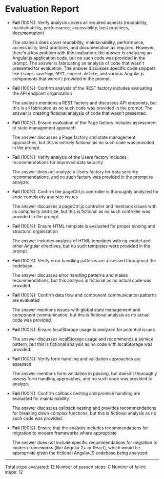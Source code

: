 # Evaluation Report

- **Fail** (100%): Verify analysis covers all required aspects (readability, maintainability, performance, accessibility, best practices, documentation)

    The analysis does cover readability, maintainability, performance, accessibility, best practices, and documentation as required. However, there's a key problem with this evaluation: the answer is analyzing an Angular.js application code, but no such code was provided in the prompt. The answer is fabricating an analysis of code that wasn't presented for evaluation. The answer discusses specific code snippets like `$scope.savePage`, `REST.content.delete`, and various Angular.js components that weren't provided in the prompt.

- **Fail** (100%): Confirm analysis of the REST factory includes evaluating the API endpoint organization

    The analysis mentions a REST factory and discusses API endpoints, but this is all fabricated as no such code was provided in the prompt. The answer is creating fictional analysis of code that wasn't presented.

- **Fail** (100%): Ensure evaluation of the Page factory includes assessment of state management approach

    The answer discusses a Page factory and state management approaches, but this is entirely fictional as no such code was provided in the prompt.

- **Fail** (100%): Verify analysis of the Users factory includes recommendations for improved data security

    The answer does not analyze a Users factory for data security recommendations, and no such factory was provided in the prompt to analyze.

- **Fail** (100%): Confirm the pageCtrl.js controller is thoroughly analyzed for code complexity and size issues

    The answer discusses a pageCtrl.js controller and mentions issues with its complexity and size, but this is fictional as no such controller was provided in the prompt.

- **Fail** (100%): Ensure HTML template is evaluated for proper binding and structural organization

    The answer includes analysis of HTML templates with ng-model and other Angular directives, but no such templates were provided in the prompt.

- **Fail** (100%): Verify error handling patterns are assessed throughout the codebase

    The answer discusses error handling patterns and makes recommendations, but this analysis is fictional as no actual code was provided.

- **Fail** (100%): Confirm data flow and component communication patterns are evaluated

    The answer mentions issues with global state management and component communication, but this is fictional analysis as no actual code was provided.

- **Fail** (100%): Ensure localStorage usage is analyzed for potential issues

    The answer discusses localStorage usage and recommends a service pattern, but this is fictional analysis as no code with localStorage was provided.

- **Fail** (100%): Verify form handling and validation approaches are assessed

    The answer mentions form validation in passing, but doesn't thoroughly assess form handling approaches, and no such code was provided to analyze.

- **Fail** (100%): Confirm callback nesting and promise handling are evaluated for maintainability

    The answer discusses callback nesting and provides recommendations for breaking down complex functions, but this is fictional analysis as no such code was provided.

- **Fail** (100%): Ensure that the analysis includes recommendations for migration to modern frameworks where appropriate

    The answer does not include specific recommendations for migration to modern frameworks (like Angular 2+ or React), which would be appropriate given the fictional AngularJS codebase being analyzed.

---

Total steps evaluated: 12
Number of passed steps: 0
Number of failed steps: 12